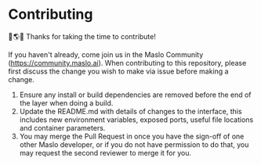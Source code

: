 # Contributing

💜🌎🧿 Thanks for taking the time to contribute! 

If you haven't already, come join us in the Maslo Community (https://community.maslo.ai). When contributing to this repository, please first discuss the change you wish to make via issue before making a change.

1. Ensure any install or build dependencies are removed before the end of the layer when doing a build.
2. Update the README.md with details of changes to the interface, this includes new environment variables, exposed ports, useful file locations and container parameters.
3. You may merge the Pull Request in once you have the sign-off of one other Maslo developer, or if you do not have permission to do that, you may request the second reviewer to merge it for you.
